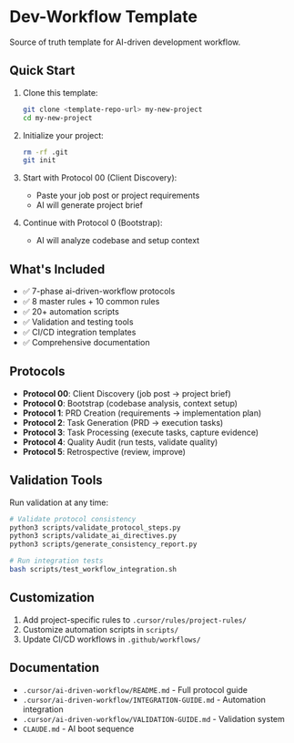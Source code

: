 # Dev-Workflow Template

Source of truth template for AI-driven development workflow.

## Quick Start

1. Clone this template:
   ```bash
   git clone <template-repo-url> my-new-project
   cd my-new-project
   ```

2. Initialize your project:
   ```bash
   rm -rf .git
   git init
   ```

3. Start with Protocol 00 (Client Discovery):
   - Paste your job post or project requirements
   - AI will generate project brief

4. Continue with Protocol 0 (Bootstrap):
   - AI will analyze codebase and setup context

## What's Included

- ✅ 7-phase ai-driven-workflow protocols
- ✅ 8 master rules + 10 common rules
- ✅ 20+ automation scripts
- ✅ Validation and testing tools
- ✅ CI/CD integration templates
- ✅ Comprehensive documentation

## Protocols

- **Protocol 00**: Client Discovery (job post → project brief)
- **Protocol 0**: Bootstrap (codebase analysis, context setup)
- **Protocol 1**: PRD Creation (requirements → implementation plan)
- **Protocol 2**: Task Generation (PRD → execution tasks)
- **Protocol 3**: Task Processing (execute tasks, capture evidence)
- **Protocol 4**: Quality Audit (run tests, validate quality)
- **Protocol 5**: Retrospective (review, improve)

## Validation Tools

Run validation at any time:
```bash
# Validate protocol consistency
python3 scripts/validate_protocol_steps.py
python3 scripts/validate_ai_directives.py
python3 scripts/generate_consistency_report.py

# Run integration tests
bash scripts/test_workflow_integration.sh
```

## Customization

1. Add project-specific rules to `.cursor/rules/project-rules/`
2. Customize automation scripts in `scripts/`
3. Update CI/CD workflows in `.github/workflows/`

## Documentation

- `.cursor/ai-driven-workflow/README.md` - Full protocol guide
- `.cursor/ai-driven-workflow/INTEGRATION-GUIDE.md` - Automation integration
- `.cursor/ai-driven-workflow/VALIDATION-GUIDE.md` - Validation system
- `CLAUDE.md` - AI boot sequence
